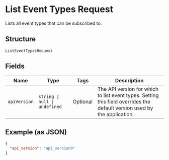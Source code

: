 
# List Event Types Request

Lists all event types that can be subscribed to.

## Structure

`ListEventTypesRequest`

## Fields

| Name | Type | Tags | Description |
|  --- | --- | --- | --- |
| `apiVersion` | `string \| null \| undefined` | Optional | The API version for which to list event types. Setting this field overrides the default version used by the application. |

## Example (as JSON)

```json
{
  "api_version": "api_version0"
}
```

